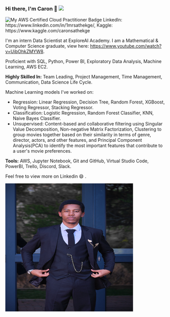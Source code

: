 ### Hi there, I'm Caron 👋 <img src="https://raw.githubusercontent.com/MartinHeinz/MartinHeinz/master/wave.gif" width="30px">
<img src="https://www.svgrepo.com/show/303205/html-5-logo.svg" alt="My AWS Certified Cloud Practitioner Badge" width="100" height="100"/>
LinkedIn: https://www.linkedin.com/in/1mrsathekge/, Kaggle: https://www.kaggle.com/caronsathekge

I'm an intern Data Scientist at ExploreAI Academy.
I am a Mathematical & Computer Science graduate, view here: https://www.youtube.com/watch?v=UibOhkZMYW8.

Proficient with SQL, Python, Power BI, Exploratory Data Analysis, Machine Learning, AWS EC2.

**Highly Skilled In:**
Team Leading, Project Management, Time Management, Communication, Data Science Life Cycle.

Machine Learning models I've worked on:
- Regression: Linear Regression, Decision Tree, Random Forest, XGBoost, Voting Regressor, Stacking Regressor.
- Classification: Logistic Regression, Random Forest Classifier, KNN, Naive Bayes Classifier.
- Unsupervised: Content-based and collaborative filtering using Singular Value Decomposition, Non-negative Matrix Factorization, Clustering to group movies together based on their similarity in terms of genre, director, actors, and other features, and Principal Component Analysis(PCA) to identify the most important features that contribute to a user's movie preferences.

**Tools:**
AWS, Jupyter Notebook, Git and GitHub, Virtual Studio Code, PowerBI, Trello, Discord, Slack.

Feel free to view more on Linkedin 😄 .

<img
  src="Caron_Sathekge.jpg"
  alt="A picture of Caron Sathekge"
  style="display: inline-block; margin: 0 auto; height: 400px; width: 400px">

<!--
**MrSathekge/MrSathekge** is a ✨ _special_ ✨ repository because its `README.md` (this file) appears on your GitHub profile.

Here are some ideas to get you started:

- 🔭 I’m currently working on ...
- 🌱 I’m currently learning ...
- 👯 I’m looking to collaborate on ...
- 🤔 I’m looking for help with ...
- 💬 Ask me about ...
- 📫 How to reach me: ...
- 😄 Pronouns: ...
- ⚡ Fun fact: ...
-->
